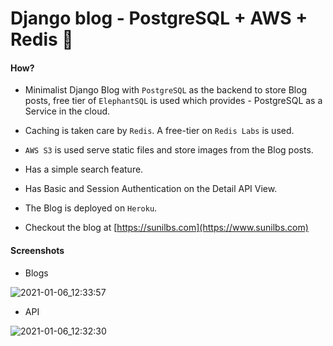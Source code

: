 # Django blog - PostgreSQL + AWS + Redis 🚀

#### How?

- Minimalist Django Blog with `PostgreSQL` as the backend to store Blog posts, free tier of `ElephantSQL` is used which provides - PostgreSQL as a Service in the cloud.

- Caching is taken care by `Redis`. A free-tier on `Redis Labs` is used.

- `AWS S3` is used serve static files and store images from the Blog posts.

- Has a simple search feature.

- Has Basic and Session Authentication on the Detail API View. 

- The Blog is deployed on `Heroku`. 

- Checkout the blog at [https://sunilbs.com](https://www.sunilbs.com)

#### Screenshots

- Blogs

![2021-01-06_12:33:57](https://user-images.githubusercontent.com/45355098/103739352-8162b180-501b-11eb-89a5-c7d4881a78a7.png)

- API 

![2021-01-06_12:32:30](https://user-images.githubusercontent.com/45355098/103739183-4496ba80-501b-11eb-9f31-f90d5cfe9f8c.png)
